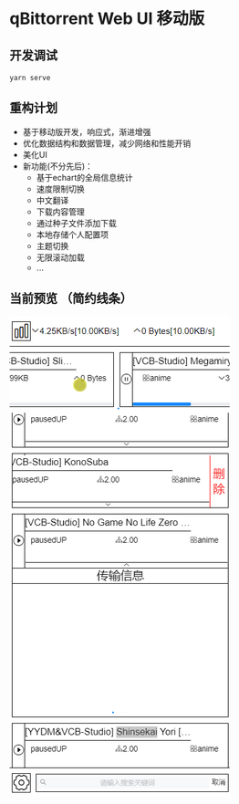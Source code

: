 # qBittorrent Web UI 移动版

## 开发调试

```
yarn serve
```

## 重构计划

- 基于移动版开发，响应式，渐进增强
- 优化数据结构和数据管理，减少网络和性能开销
- 美化UI
- 新功能(不分先后)：
  - 基于echart的全局信息统计
  - 速度限制切换
  - 中文翻译
  - 下载内容管理
  - 通过种子文件添加下载
  - 本地存储个人配置项
  - 主题切换
  - 无限滚动加载
  - ...

## 当前预览 （简约线条）

![1](preview/README/1.png)

